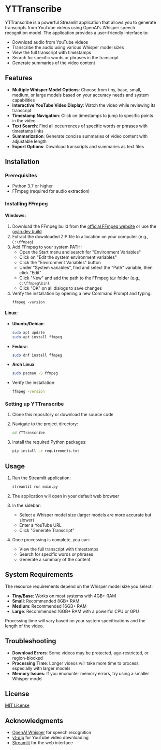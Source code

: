 # YTTranscribe

YTTranscribe is a powerful Streamlit application that allows you to generate transcripts from YouTube videos using OpenAI's Whisper speech recognition model. The application provides a user-friendly interface to:

- Download audio from YouTube videos
- Transcribe the audio using various Whisper model sizes
- View the full transcript with timestamps
- Search for specific words or phrases in the transcript
- Generate summaries of the video content

## Features

- **Multiple Whisper Model Options**: Choose from tiny, base, small, medium, or large models based on your accuracy needs and system capabilities
- **Interactive YouTube Video Display**: Watch the video while reviewing its transcript
- **Timestamp Navigation**: Click on timestamps to jump to specific points in the video
- **Text Search**: Find all occurrences of specific words or phrases with timestamp links
- **Summarization**: Generate concise summaries of video content with adjustable length
- **Export Options**: Download transcripts and summaries as text files

## Installation

### Prerequisites

- Python 3.7 or higher
- FFmpeg (required for audio extraction)

### Installing FFmpeg

#### Windows:
1. Download the FFmpeg build from the [official FFmpeg website](https://ffmpeg.org/download.html#build-windows) or use the [gyan.dev build](https://www.gyan.dev/ffmpeg/builds/)
2. Extract the downloaded ZIP file to a location on your computer (e.g., `C:\ffmpeg`)
3. Add FFmpeg to your system PATH:
   - Open the Start menu and search for "Environment Variables"
   - Click on "Edit the system environment variables"
   - Click the "Environment Variables" button
   - Under "System variables", find and select the "Path" variable, then click "Edit"
   - Click "New" and add the path to the FFmpeg `bin` folder (e.g., `C:\ffmpeg\bin`)
   - Click "OK" on all dialogs to save changes
4. Verify the installation by opening a new Command Prompt and typing:
   ```
   ffmpeg -version
   ```

#### Linux:
- **Ubuntu/Debian**:
  ```bash
  sudo apt update
  sudo apt install ffmpeg
  ```

- **Fedora**:
  ```bash
  sudo dnf install ffmpeg
  ```

- **Arch Linux**:
  ```bash
  sudo pacman -S ffmpeg
  ```

- Verify the installation:
  ```bash
  ffmpeg -version
  ```

### Setting up YTTranscribe

1. Clone this repository or download the source code

2. Navigate to the project directory:
   ```bash
   cd YTTranscribe
   ```

3. Install the required Python packages:
   ```bash
   pip install -r requirements.txt
   ```

## Usage

1. Run the Streamlit application:
   ```bash
   streamlit run main.py
   ```

2. The application will open in your default web browser

3. In the sidebar:
   - Select a Whisper model size (larger models are more accurate but slower)
   - Enter a YouTube URL 
   - Click "Generate Transcript"

4. Once processing is complete, you can:
   - View the full transcript with timestamps
   - Search for specific words or phrases
   - Generate a summary of the content

## System Requirements

The resource requirements depend on the Whisper model size you select:

- **Tiny/Base**: Works on most systems with 4GB+ RAM
- **Small**: Recommended 8GB+ RAM
- **Medium**: Recommended 16GB+ RAM
- **Large**: Recommended 16GB+ RAM with a powerful CPU or GPU

Processing time will vary based on your system specifications and the length of the video.

## Troubleshooting

- **Download Errors**: Some videos may be protected, age-restricted, or region-blocked
- **Processing Time**: Longer videos will take more time to process, especially with larger models
- **Memory Issues**: If you encounter memory errors, try using a smaller Whisper model

## License

[MIT License](LICENSE)

## Acknowledgments

- [OpenAI Whisper](https://github.com/openai/whisper) for speech recognition
- [yt-dlp](https://github.com/yt-dlp/yt-dlp) for YouTube video downloading
- [Streamlit](https://streamlit.io/) for the web interface
